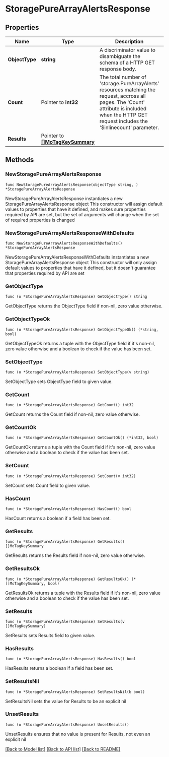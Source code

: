 # StoragePureArrayAlertsResponse

## Properties

Name | Type | Description | Notes
------------ | ------------- | ------------- | -------------
**ObjectType** | **string** | A discriminator value to disambiguate the schema of a HTTP GET response body. | 
**Count** | Pointer to **int32** | The total number of &#39;storage.PureArrayAlerts&#39; resources matching the request, accross all pages. The &#39;Count&#39; attribute is included when the HTTP GET request includes the &#39;$inlinecount&#39; parameter. | [optional] 
**Results** | Pointer to [**[]MoTagKeySummary**](MoTagKeySummary.md) |  | [optional] 

## Methods

### NewStoragePureArrayAlertsResponse

`func NewStoragePureArrayAlertsResponse(objectType string, ) *StoragePureArrayAlertsResponse`

NewStoragePureArrayAlertsResponse instantiates a new StoragePureArrayAlertsResponse object
This constructor will assign default values to properties that have it defined,
and makes sure properties required by API are set, but the set of arguments
will change when the set of required properties is changed

### NewStoragePureArrayAlertsResponseWithDefaults

`func NewStoragePureArrayAlertsResponseWithDefaults() *StoragePureArrayAlertsResponse`

NewStoragePureArrayAlertsResponseWithDefaults instantiates a new StoragePureArrayAlertsResponse object
This constructor will only assign default values to properties that have it defined,
but it doesn't guarantee that properties required by API are set

### GetObjectType

`func (o *StoragePureArrayAlertsResponse) GetObjectType() string`

GetObjectType returns the ObjectType field if non-nil, zero value otherwise.

### GetObjectTypeOk

`func (o *StoragePureArrayAlertsResponse) GetObjectTypeOk() (*string, bool)`

GetObjectTypeOk returns a tuple with the ObjectType field if it's non-nil, zero value otherwise
and a boolean to check if the value has been set.

### SetObjectType

`func (o *StoragePureArrayAlertsResponse) SetObjectType(v string)`

SetObjectType sets ObjectType field to given value.


### GetCount

`func (o *StoragePureArrayAlertsResponse) GetCount() int32`

GetCount returns the Count field if non-nil, zero value otherwise.

### GetCountOk

`func (o *StoragePureArrayAlertsResponse) GetCountOk() (*int32, bool)`

GetCountOk returns a tuple with the Count field if it's non-nil, zero value otherwise
and a boolean to check if the value has been set.

### SetCount

`func (o *StoragePureArrayAlertsResponse) SetCount(v int32)`

SetCount sets Count field to given value.

### HasCount

`func (o *StoragePureArrayAlertsResponse) HasCount() bool`

HasCount returns a boolean if a field has been set.

### GetResults

`func (o *StoragePureArrayAlertsResponse) GetResults() []MoTagKeySummary`

GetResults returns the Results field if non-nil, zero value otherwise.

### GetResultsOk

`func (o *StoragePureArrayAlertsResponse) GetResultsOk() (*[]MoTagKeySummary, bool)`

GetResultsOk returns a tuple with the Results field if it's non-nil, zero value otherwise
and a boolean to check if the value has been set.

### SetResults

`func (o *StoragePureArrayAlertsResponse) SetResults(v []MoTagKeySummary)`

SetResults sets Results field to given value.

### HasResults

`func (o *StoragePureArrayAlertsResponse) HasResults() bool`

HasResults returns a boolean if a field has been set.

### SetResultsNil

`func (o *StoragePureArrayAlertsResponse) SetResultsNil(b bool)`

 SetResultsNil sets the value for Results to be an explicit nil

### UnsetResults
`func (o *StoragePureArrayAlertsResponse) UnsetResults()`

UnsetResults ensures that no value is present for Results, not even an explicit nil

[[Back to Model list]](../README.md#documentation-for-models) [[Back to API list]](../README.md#documentation-for-api-endpoints) [[Back to README]](../README.md)


